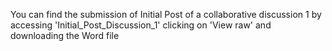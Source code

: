 You can find the submission of Initial Post of a collaborative discussion 1 by accessing 'Initial_Post_Discussion_1' clicking on 'View raw' and downloading the Word file 
